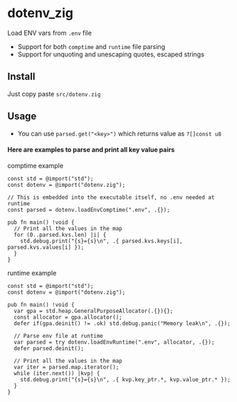 # dotenv_zig
Load ENV vars from `.env` file 

- Support for both `comptime` and `runtime` file parsing
- Support for unquoting and unescaping quotes, escaped strings

## Install

Just copy paste `src/dotenv.zig`

## Usage

- You can use `parsed.get("<key>")` which returns value as `?[]const u8`


#### Here are examples to parse and print all key value pairs

comptime example
```zig
const std = @import("std");
const dotenv = @import("dotenv.zig");

// This is embedded into the executable itself, no .env needed at runtime
const parsed = dotenv.loadEnvComptime(".env", .{});

pub fn main() !void {
  // Print all the values in the map
  for (0..parsed.kvs.len) |i| {
    std.debug.print("{s}={s}\n", .{ parsed.kvs.keys[i], parsed.kvs.values[i] });
  }
}
```

runtime example
```zig
const std = @import("std");
const dotenv = @import("dotenv.zig");

pub fn main() !void {
  var gpa = std.heap.GeneralPurposeAllocator(.{}){};
  const allocator = gpa.allocator();
  defer if(gpa.deinit() != .ok) std.debug.panic("Memory leak\n", .{});

  // Parse env file at runtime
  var parsed = try dotenv.loadEnvRuntime(".env", allocator, .{});
  defer parsed.deinit();

  // Print all the values in the map
  var iter = parsed.map.iterator();
  while (iter.next()) |kvp| {
    std.debug.print("{s}={s}\n", .{ kvp.key_ptr.*, kvp.value_ptr.* });
  }
}
```
